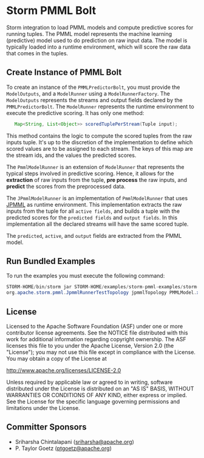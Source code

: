 # Storm PMML Bolt
 Storm integration to load PMML models and compute predictive scores for running tuples. The PMML model represents
 the machine learning (predictive) model used to do prediction on raw input data. The model is typically loaded into a 
 runtime environment, which will score the raw data that comes in the tuples. 

## Create Instance of PMML Bolt
 To create an instance of the `PMMLPredictorBolt`, you must provide the `ModelOutputs`, and a `ModelRunner` using a 
 `ModelRunnerFactory`. The `ModelOutputs` represents the streams and output fields declared by the `PMMLPredictorBolt`.
 The `ModelRunner` represents the runtime environment to execute the predictive scoring. It has only one method: 
 
 ```java
    Map<String, List<Object>> scoredTuplePerStream(Tuple input); 
 ```
 
 This method contains the logic to compute the scored tuples from the raw inputs tuple.  It's up to the discretion of the 
 implementation to define which scored values are to be assigned to each stream. The keys of this map are the stream ids, 
 and the values the predicted scores. 
   
 The `PmmlModelRunner` is an extension of `ModelRunner` that represents the typical steps involved 
 in predictive scoring. Hence, it allows for the **extraction** of raw inputs from the tuple, **pre process** the 
 raw inputs, and **predict** the scores from the preprocessed data.
 
 The `JPmmlModelRunner` is an implementation of `PmmlModelRunner` that uses [JPMML](https://github.com/jpmml/jpmml) as
 runtime environment. This implementation extracts the raw inputs from the tuple for all `active fields`, 
 and builds a tuple with the predicted scores for the `predicted fields` and `output fields`. 
 In this implementation all the declared streams will have the same scored tuple.
 
 The `predicted`, `active`, and `output` fields are extracted from the PMML model.

## Run Bundled Examples

To run the examples you must execute the following command:
 
 ```java
 STORM-HOME/bin/storm jar STORM-HOME/examples/storm-pmml-examples/storm-pmml-examples-2.0.1.y.jar 
 org.apache.storm.pmml.JpmmlRunnerTestTopology jpmmlTopology PMMLModel.xml RawInputData.csv
 ```

## License

Licensed to the Apache Software Foundation (ASF) under one
or more contributor license agreements.  See the NOTICE file
distributed with this work for additional information
regarding copyright ownership.  The ASF licenses this file
to you under the Apache License, Version 2.0 (the
"License"); you may not use this file except in compliance
with the License.  You may obtain a copy of the License at

  http://www.apache.org/licenses/LICENSE-2.0

Unless required by applicable law or agreed to in writing,
software distributed under the License is distributed on an
"AS IS" BASIS, WITHOUT WARRANTIES OR CONDITIONS OF ANY
KIND, either express or implied.  See the License for the
specific language governing permissions and limitations
under the License.


## Committer Sponsors
 * Sriharsha Chintalapani ([sriharsha@apache.org](mailto:sriharsha@apache.org))
 * P. Taylor Goetz ([ptgoetz@apache.org](mailto:ptgoetz@apache.org))
